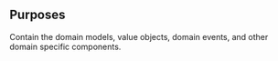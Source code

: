 ## Purposes

Contain the domain models, value objects, domain events, and other domain specific components.
